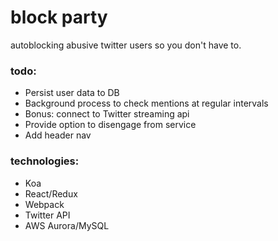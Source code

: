 # block party

autoblocking abusive twitter users so you don't have to.

### todo:
- Persist user data to DB
- Background process to check mentions at regular intervals
- Bonus: connect to Twitter streaming api
- Provide option to disengage from service
- Add header nav

### technologies:
- Koa
- React/Redux
- Webpack
- Twitter API
- AWS Aurora/MySQL